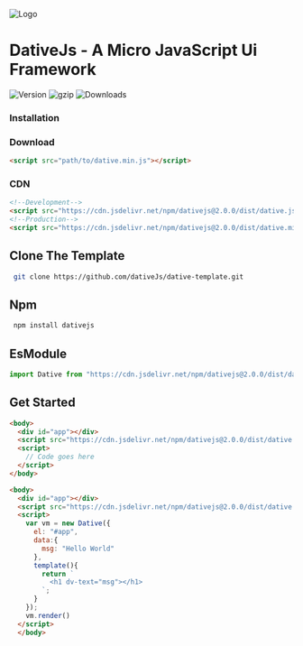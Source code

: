 ![Logo](public/logo.svg)

# **DativeJs - A Micro JavaScript Ui Framework**


![Version](https://img.shields.io/github/v/release/dativeJs/dativejs)
![gzip](https://img.shields.io/bundlephobia/minzip/dativejs)
![Downloads](https://img.shields.io/npm/dt/dativejs?style=plastic)

### Installation
### Download
```html 
<script src="path/to/dative.min.js"></script>
```
### CDN
```html
<!--Development-->
<script src="https://cdn.jsdelivr.net/npm/dativejs@2.0.0/dist/dative.js"></script>
<!--Production-->
<script src="https://cdn.jsdelivr.net/npm/dativejs@2.0.0/dist/dative.min.js"></script>
```
## Clone The Template
```bash
 git clone https://github.com/dativeJs/dative-template.git
```

## Npm

```bash
 npm install dativejs
```

## EsModule
```js
import Dative from "https://cdn.jsdelivr.net/npm/dativejs@2.0.0/dist/dative.es.min.js";
```
## Get Started

```html
<body>
  <div id="app"></div>
  <script src="https://cdn.jsdelivr.net/npm/dativejs@2.0.0/dist/dative.min.js"></script>
  <script>
    // Code goes here
  </script>
</body>
```

```html
<body>
  <div id="app"></div>
  <script src="https://cdn.jsdelivr.net/npm/dativejs@2.0.0/dist/dative.min.js"></script>
  <script>
    var vm = new Dative({
      el: "#app",
      data:{
        msg: "Hello World"
      },
      template(){
        return `
          <h1 dv-text="msg"></h1>
        `;
      }
    });
    vm.render()
  </script>
  </body>
```
